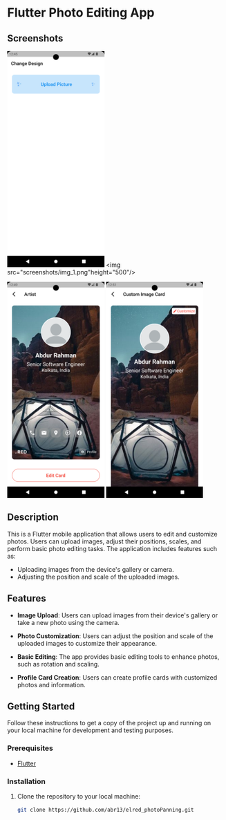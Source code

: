 # Flutter Photo Editing App

## Screenshots
<img src="screenshots/img.png" height="500"/>       <img src="screenshots/img_1.png"height="500"/>

<img src="screenshots/img_2.png" height="500"/>     <img src="screenshots/img_3.png" height="500"/>

## Description

This is a Flutter mobile application that allows users to edit and customize photos. Users can upload images, adjust their positions, scales, and perform basic photo editing tasks. The application includes features such as:

- Uploading images from the device's gallery or camera.
- Adjusting the position and scale of the uploaded images.

## Features

- **Image Upload**: Users can upload images from their device's gallery or take a new photo using the camera.

- **Photo Customization**: Users can adjust the position and scale of the uploaded images to customize their appearance.

- **Basic Editing**: The app provides basic editing tools to enhance photos, such as rotation and scaling.

- **Profile Card Creation**: Users can create profile cards with customized photos and information.

## Getting Started

Follow these instructions to get a copy of the project up and running on your local machine for development and testing purposes.

### Prerequisites

- [Flutter](https://flutter.dev/docs/get-started/install)

### Installation

1. Clone the repository to your local machine:

   ```bash
   git clone https://github.com/abr13/elred_photoPanning.git
